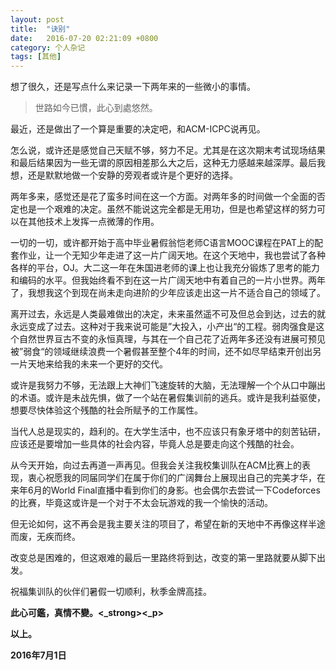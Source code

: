 ```yaml
---
layout: post
title:  "诀别"
date:   2016-07-20 02:21:09 +0800
category: 个人杂记
tags: [其他]
---
```

<p>想了很久，还是写点什么来记录一下两年来的一些微小的事情。</p>


>世路如今已慣，此心到處悠然。


<p>最近，还是做出了一个算是重要的决定吧，和ACM-ICPC说再见。</p>

<p>怎么说，或许还是感觉自己天赋不够，努力不足。尤其是在这次期末考试现场结果和最后结果因为一些无谓的原因相差那么大之后，这种无力感越来越深厚。最后我想，还是默默地做一个安静的旁观者或许是个更好的选择。</p>

<!--more-->
<p id='more'></p>

<p>两年多来，感觉还是花了蛮多时间在这一个方面。对两年多的时间做一个全面的否定也是一个艰难的决定。虽然不能说这完全都是无用功，但是也希望这样的努力可以在其他技术上发挥一点微薄的作用。</p>

<p>一切的一切，或许都开始于高中毕业暑假翁恺老师C语言MOOC课程在PAT上的配套作业，让一个无知少年走进了这一片广阔天地。在这个天地中，我也尝试了各种各样的平台，OJ。大二这一年在朱国进老师的课上也让我充分锻炼了思考的能力和编码的水平。但我始终看不到在这一片广阔天地中有着自己的一片小世界。两年了，我想我这个到现在尚未走向进阶的少年应该走出这一片不适合自己的领域了。</p>

<p>离开过去，永远是人类最难做出的决定，未来虽然遥不可及但总会到达，过去的就永远变成了过去。这种对于我来说可能是”大投入，小产出“的工程。弱肉强食是这个自然世界亘古不变的永恒真理，与其在一个自己花了近两年多还没有进展可预见被”弱食“的领域继续浪费一个暑假甚至整个4年的时间，还不如尽早结束开创出另一片天地来给我的未来一个更好的交代。</p>

<p>或许是我努力不够，无法跟上大神们飞速旋转的大脑，无法理解一个个从口中蹦出的术语。或许是未战先惧，做了一个站在暑假集训前的逃兵。或许是我利益驱使，想要尽快体验这个残酷的社会所赋予的工作属性。</p>

<p>当代人总是现实的，趋利的。在大学生活中，也不应该只有象牙塔中的刻苦钻研，应该还是要增加一些具体的社会内容，毕竟人总是要走向这个残酷的社会。</p>

<p>从今天开始，向过去再道一声再见。但我会关注我校集训队在ACM比赛上的表现，衷心祝愿我的同届同学们在属于你们的广阔舞台上展现出自己的完美才华，在来年6月的World Final直播中看到你们的身影。也会偶尔去尝试一下Codeforces的比赛，毕竟这或许是一个对于不太会玩游戏的我一个愉快的活动。</p>

<p>但无论如何，这不再会是我主要关注的项目了，希望在新的天地中不再像这样半途而废，无疾而终。</p>

<p>改变总是困难的，但这艰难的最后一里路终将到达，改变的第一里路就要从脚下出发。</p>

<p>祝福集训队的伙伴们暑假一切顺利，秋季金牌高挂。</p>

<p><strong>此心可鑑，真情不變。<_strong><_p>

<p>以上。</p>

<p>                                                                                                                              2016年7月1日</p>


